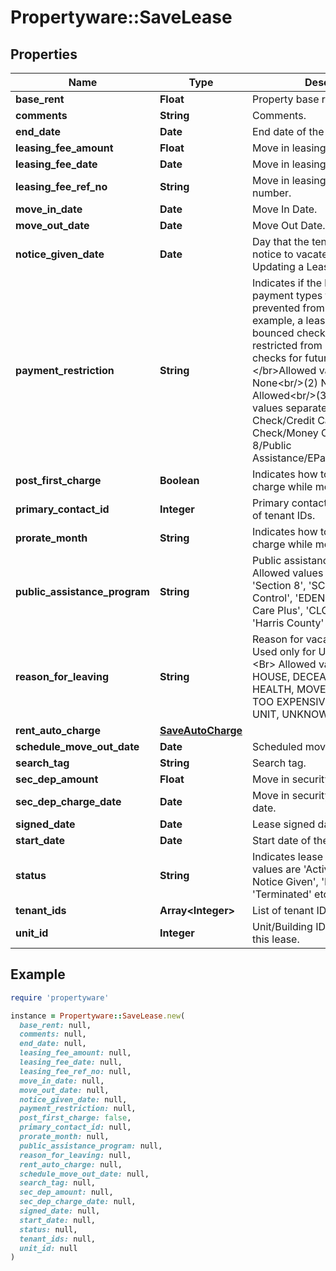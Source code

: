 # Propertyware::SaveLease

## Properties

| Name | Type | Description | Notes |
| ---- | ---- | ----------- | ----- |
| **base_rent** | **Float** | Property base rent. | [optional] |
| **comments** | **String** | Comments. | [optional] |
| **end_date** | **Date** | End date of the lease term. |  |
| **leasing_fee_amount** | **Float** | Move in leasing fee amount. | [optional] |
| **leasing_fee_date** | **Date** | Move in leasing fee post date. | [optional] |
| **leasing_fee_ref_no** | **String** | Move in leasing fee reference number. | [optional] |
| **move_in_date** | **Date** | Move In Date. |  |
| **move_out_date** | **Date** | Move Out Date. | [optional] |
| **notice_given_date** | **Date** | Day that the tenant(s) turned in a notice to vacate. Used only for Updating a Lease. | [optional] |
| **payment_restriction** | **String** | Indicates if the lease has any payment types that they are prevented from using. For example, a lease with several bounced checks may be restricted from paying with checks for future payments.&lt;/br&gt;Allowed values are &lt;br/&gt;(1) None&lt;br/&gt;(2) No Payment Allowed&lt;br/&gt;(3) One or more values separated by comma - Check/Credit Card/Cash/Cashiers Check/Money Order/Section 8/Public Assistance/EPay/RentMoneyOther | [optional] |
| **post_first_charge** | **Boolean** | Indicates how to post first rent charge while move in. | [optional] |
| **primary_contact_id** | **Integer** | Primary contact ID, Should be one of tenant IDs. |  |
| **prorate_month** | **String** | Indicates how to post first rent charge while move in. | [optional] |
| **public_assistance_program** | **String** | Public assistance program. Allowed values are &#39;None&#39;, &#39;Section 8&#39;, &#39;SCRIE&#39;, &#39;Rent Control&#39;, &#39;EDEN INC. - Shelter Care Plus&#39;, &#39;CLC&#39;, &#39;DHAP&#39;, &#39;FEMA&#39;, &#39;Harris County&#39; etc.  | [optional] |
| **reason_for_leaving** | **String** | Reason for vacating the property. Used only for Updating a Lease.&lt;Br&gt; Allowed values: BOUGHT HOUSE, DECEASED, EVICTION, HEALTH, MOVE CITY, PERSONAL, TOO EXPENSIVE, TRANSFER UNIT, UNKNOWN etc. | [optional] |
| **rent_auto_charge** | [**SaveAutoCharge**](SaveAutoCharge.md) |  | [optional] |
| **schedule_move_out_date** | **Date** | Scheduled move out date. | [optional] |
| **search_tag** | **String** | Search tag. | [optional] |
| **sec_dep_amount** | **Float** | Move in security deposit amount. | [optional] |
| **sec_dep_charge_date** | **Date** | Move in security deposit charge date. | [optional] |
| **signed_date** | **Date** | Lease signed date. | [optional] |
| **start_date** | **Date** | Start date of the lease term. |  |
| **status** | **String** | Indicates lease status. Allowed values are &#39;Active&#39;, &#39;Active - Notice Given&#39;, &#39;Draft&#39;, &#39;Eviction&#39;, &#39;Terminated&#39; etc.  | [optional] |
| **tenant_ids** | **Array&lt;Integer&gt;** | List of tenant IDs. |  |
| **unit_id** | **Integer** | Unit/Building ID associated with this lease. |  |

## Example

```ruby
require 'propertyware'

instance = Propertyware::SaveLease.new(
  base_rent: null,
  comments: null,
  end_date: null,
  leasing_fee_amount: null,
  leasing_fee_date: null,
  leasing_fee_ref_no: null,
  move_in_date: null,
  move_out_date: null,
  notice_given_date: null,
  payment_restriction: null,
  post_first_charge: false,
  primary_contact_id: null,
  prorate_month: null,
  public_assistance_program: null,
  reason_for_leaving: null,
  rent_auto_charge: null,
  schedule_move_out_date: null,
  search_tag: null,
  sec_dep_amount: null,
  sec_dep_charge_date: null,
  signed_date: null,
  start_date: null,
  status: null,
  tenant_ids: null,
  unit_id: null
)
```

